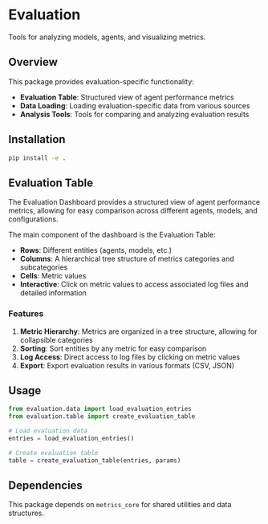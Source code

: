 # Evaluation

Tools for analyzing models, agents, and visualizing metrics.

## Overview

This package provides evaluation-specific functionality:

- **Evaluation Table**: Structured view of agent performance metrics
- **Data Loading**: Loading evaluation-specific data from various sources
- **Analysis Tools**: Tools for comparing and analyzing evaluation results

## Installation

```bash
pip install -e .
```

## Evaluation Table

The Evaluation Dashboard provides a structured view of agent performance metrics, allowing for easy comparison across different agents, models, and configurations.

The main component of the dashboard is the Evaluation Table:

- **Rows**: Different entities (agents, models, etc.)
- **Columns**: A hierarchical tree structure of metrics categories and subcategories
- **Cells**: Metric values
- **Interactive**: Click on metric values to access associated log files and detailed information

### Features

1. **Metric Hierarchy**: Metrics are organized in a tree structure, allowing for collapsible categories
2. **Sorting**: Sort entities by any metric for easy comparison
3. **Log Access**: Direct access to log files by clicking on metric values
4. **Export**: Export evaluation results in various formats (CSV, JSON)

## Usage

```python
from evaluation.data import load_evaluation_entries
from evaluation.table import create_evaluation_table

# Load evaluation data
entries = load_evaluation_entries()

# Create evaluation table
table = create_evaluation_table(entries, params)
```

## Dependencies

This package depends on `metrics_core` for shared utilities and data structures.
